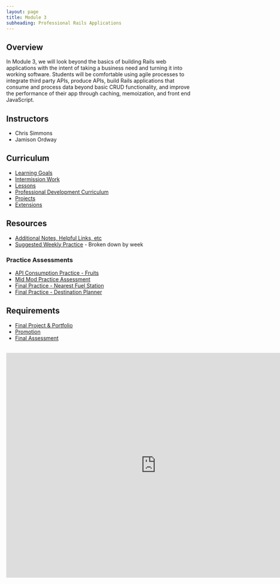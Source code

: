 ```yaml
---
layout: page
title: Module 3
subheading: Professional Rails Applications
---
```


## Overview

In Module 3, we will look beyond the basics of building Rails web applications with the intent of taking a business need and turning it into working software. Students will be comfortable using agile processes to integrate third party APIs, produce APIs, build Rails applications that consume and process data beyond basic CRUD functionality, and improve the performance of their app through caching, memoization, and front end JavaScript.

## Instructors

* Chris Simmons
* Jamison Ordway

## Curriculum

* [Learning Goals](./misc/learning_goals)
* [Intermission Work](./misc/intermission_work)
* [Lessons](./lessons)
* [Professional Development Curriculum](.././professional_development/Mod3/index)
* [Projects](./projects)
* [Extensions](./extensions)

## Resources

* [Additional Notes, Helpful Links, etc](./notes)
* [Suggested Weekly Practice](https://github.com/turingschool-examples/M3_weekend_practice) - Broken down by week

### Practice Assessments
* [API Consumption Practice - Fruits](https://github.com/turingschool-examples/fruit-api-7)
* [Mid Mod Practice Assessment](https://github.com/turingschool-examples/parks-finder-7)
* [Final Practice - Nearest Fuel Station](https://github.com/turingschool-examples/nearest-fuel-station-7)
* [Final Practice - Destination Planner](./practice_assessments/practice_assessment)

## Requirements

* [Final Project & Portfolio](./misc/final_project_and_portfolio_guide)
* [Promotion](./misc/promotion)
* [Final Assessment](./misc/final_assessment)
  

<br>

<iframe src="https://calendar.google.com/calendar/embed?mode=week&src=casimircreative.com_e9k9b6n7bok174ilmqbfdr0sc4@group.calendar.google.com&ctz=America/Denver" style="border-width:0" width="800" height="600" frameborder="0" scrolling="no"></iframe>
